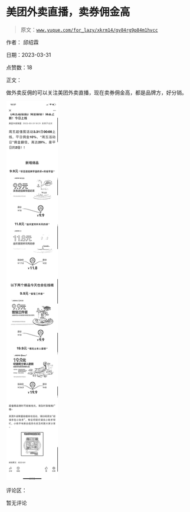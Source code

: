 # 美团外卖直播，卖券佣金高

> 原文：[`www.yuque.com/for_lazy/xkrm14/gv84rg9p84m1hvcc`](https://www.yuque.com/for_lazy/xkrm14/gv84rg9p84m1hvcc)

作者： 邱绍霖

日期：2023-03-31

点赞数：18

正文：

做外卖反佣的可以关注美团外卖直播，现在卖券佣金高，都是品牌方，好分销。

![](img/b63c46ce8d9a9d640010ae7cec72bc56.png)  

评论区：

暂无评论

